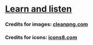 <h1><a href="https://bluebutterflies.github.io/LearnWithMe/">Learn and listen</a></h1>

<p><h3>Credits for images:  <a href="https://www.cleanpng.com/">cleanpng.com</a></h3></p>
<p><h3>Credits for icons: <a href="https://icons8.com/">icons8.com</a></h3></p>

